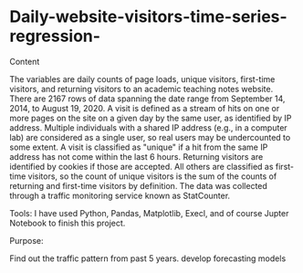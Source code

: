 # Daily-website-visitors-time-series-regression-

Content

The variables are daily counts of page loads, unique visitors, first-time visitors, and returning visitors to an academic teaching notes website. 
There are 2167 rows of data spanning the date range from September 14, 2014, to August 19, 2020. 
A visit is defined as a stream of hits on one or more pages on the site on a given day by the same user, as identified by IP address. 
Multiple individuals with a shared IP address (e.g., in a computer lab) are considered as a single user, so real users may be undercounted to some extent. 
A visit is classified as "unique" if a hit from the same IP address has not come within the last 6 hours. 
Returning visitors are identified by cookies if those are accepted. 
All others are classified as first-time visitors, so the count of unique visitors is the sum of the counts of returning and first-time visitors by definition. 
The data was collected through a traffic monitoring service known as StatCounter.

Tools: I have used Python, Pandas, Matplotlib, Execl, and of course Jupter Notebook to finish this project.

Purpose:

Find out the traffic pattern from past 5 years.
develop forecasting models
